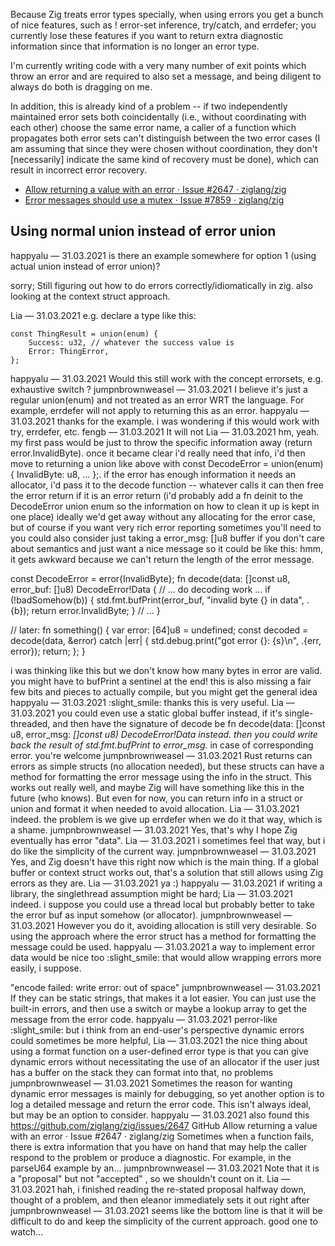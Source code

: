 Because Zig treats error types specially, when using errors you get a bunch of nice features, such as ! error-set inference, try/catch, and errdefer; you currently lose these features if you want to return extra diagnostic information since that information is no longer an error type.

I'm currently writing code with a very many number of exit points which throw an error and are required to also set a message, and being diligent to always do both is dragging on me.

In addition, this is already kind of a problem -- if two independently maintained error sets both coincidentally (i.e., without coordinating with each other) choose the same error name, a caller of a function which propagates both error sets can't distinguish between the two error cases (I am assuming that since they were chosen without coordination, they don't [necessarily] indicate the same kind of recovery must be done), which can result in incorrect error recovery.

- [Allow returning a value with an error · Issue #2647 · ziglang/zig](https://github.com/ziglang/zig/issues/2647#issuecomment-678553855)
- [Error messages should use a mutex · Issue #7859 · ziglang/zig](https://github.com/ziglang/zig/issues/7859)

## Using normal union instead of error union

happyalu
—
31.03.2021
is there an example somewhere for option 1 (using actual union instead of error union)?

sorry; Still figuring out how to do errors correctly/idiomatically in zig. also looking at the context struct approach.

Lia
—
31.03.2021
e.g. declare a type like this:

```zig
const ThingResult = union(enum) {
    Success: u32, // whatever the success value is
    Error: ThingError,
};
```

happyalu
—
31.03.2021
Would this still work with the concept errorsets, e.g. exhaustive switch ?
jumpnbrownweasel
—
31.03.2021
I believe it's just a regular union(enum) and not treated as an error WRT the language. For example, errdefer will not apply to returning this as an error.
happyalu
—
31.03.2021
thanks for the example. i was wondering if this would work with try, errdefer, etc.
fengb
—
31.03.2021
It will not
Lia
—
31.03.2021
hm, yeah. my first pass would be just to throw the specific information away (return error.InvalidByte). once it became clear i'd really need that info, i'd then move to returning a union like above with const DecodeError = union(enum) { InvalidByte: u8, ... };.
if the error has enough information it needs an allocator, i'd pass it to the decode function -- whatever calls it can then free the error return if it is an error return
(i'd probably add a fn deinit to the DecodeError union enum so the information on how to clean it up is kept in one place)
ideally we'd get away without any allocating for the error case, but of course if you want very rich error reporting sometimes you'll need to
you could also consider just taking a error_msg: []u8 buffer if you don't care about semantics and just want a nice message
so it could be like this:
hmm, it gets awkward because we can't return the length of the error message.

const DecodeError = error{InvalidByte};
fn decode(data: []const u8, error_buf: []u8) DecodeError!Data {
// ... do decoding work ...
if (!badSomehow(b)) {
std.fmt.bufPrint(error_buf, "invalid byte {} in data", .{b});
return error.InvalidByte;
}
// ...
}

// later:
fn something() {
var error: [64]u8 = undefined;
const decoded = decode(data, &error) catch |err| {
std.debug.print("got error {}: {s}\n", .{err, error});
return;
};
}

i was thinking like this
but we don't know how many bytes in error are valid. you might have to bufPrint a sentinel at the end!
this is also missing a fair few bits and pieces to actually compile, but you might get the general idea
happyalu
—
31.03.2021
:slight_smile: thanks this is very useful.
Lia
—
31.03.2021
you could even use a static global buffer instead, if it's single-threaded, and then have the signature of decode be fn decode(data: []const u8, error_msg: _[]const u8) DecodeError!Data instead. then you could write back the result of std.fmt.bufPrint to error_msg._ in case of corresponding error.
you're welcome
jumpnbrownweasel
—
31.03.2021
Rust returns can errors as simple structs (no allocation needed), but these structs can have a method for formatting the error message using the info in the struct. This works out really well, and maybe Zig will have something like this in the future (who knows). But even for now, you can return info in a struct or union and format it when needed to avoid allocation.
Lia
—
31.03.2021
indeed. the problem is we give up errdefer when we do it that way, which is a shame.
jumpnbrownweasel
—
31.03.2021
Yes, that's why I hope Zig eventually has error "data".
Lia
—
31.03.2021
i sometimes feel that way, but i do like the simplicity of the current way.
jumpnbrownweasel
—
31.03.2021
Yes, and Zig doesn't have this right now which is the main thing. If a global buffer or context struct works out, that's a solution that still allows using Zig errors as they are.
Lia
—
31.03.2021
ya :)
happyalu
—
31.03.2021
if writing a library, the singlethread assumption might be hard;
Lia
—
31.03.2021
indeed. i suppose you could use a thread local but probably better to take the error buf as input somehow (or allocator).
jumpnbrownweasel
—
31.03.2021
However you do it, avoiding allocation is still very desirable. So using the approach where the error struct has a method for formatting the message could be used.
happyalu
—
31.03.2021
a way to implement error data would be nice too :slight_smile: that would allow wrapping errors more easily, i suppose.

"encode failed: write error: out of space"
jumpnbrownweasel
—
31.03.2021
If they can be static strings, that makes it a lot easier. You can just use the built-in errors, and then use a switch or maybe a lookup array to get the message from the error code.
happyalu
—
31.03.2021
perror-like :slight_smile:
but i think from an end-user's perspective dynamic errors could sometimes be more helpful,
Lia
—
31.03.2021
the nice thing about using a format function on a user-defined error type is that you can give dynamic errors without necessitating the use of an allocator
if the user just has a buffer on the stack they can format into that, no problems
jumpnbrownweasel
—
31.03.2021
Sometimes the reason for wanting dynamic error messages is mainly for debugging, so yet another option is to log a detailed message and return the error code. This isn't always ideal, but may be an option to consider.
happyalu
—
31.03.2021
also found this https://github.com/ziglang/zig/issues/2647
GitHub
Allow returning a value with an error · Issue #2647 · ziglang/zig
Sometimes when a function fails, there is extra information that you have on hand that may help the caller respond to the problem or produce a diagnostic. For example, in the parseU64 example by an...
jumpnbrownweasel
—
31.03.2021
Note that it is a "proposal" but not "accepted" , so we shouldn't count on it.
Lia
—
31.03.2021
hah, i finished reading the re-stated proposal halfway down, thought of a problem, and then eleanor immediately sets it out right after
jumpnbrownweasel
—
31.03.2021
seems like the bottom line is that it will be difficult to do and keep the simplicity of the current approach. good one to watch...
